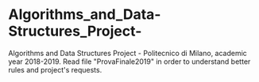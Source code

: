 # Algorithms_and_Data-Structures_Project-
Algorithms and Data Structures Project - Politecnico di Milano, academic year 2018-2019.
Read file "ProvaFinale2019" in order to understand better rules and project's requests. 

